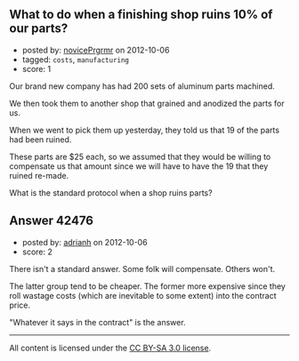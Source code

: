 ## What to do when a finishing shop ruins 10% of our parts?

- posted by: [novicePrgrmr](https://stackexchange.com/users/-1/20026-noviceprgrmr) on 2012-10-06
- tagged: `costs`, `manufacturing`
- score: 1

Our brand new company has had 200 sets of aluminum parts machined.

We then took them to another shop that grained and anodized the parts for us.

When we went to pick them up yesterday, they told us that 19 of the parts had been ruined. 

These parts are $25 each, so we assumed that they would be willing to compensate us that amount since we will have to have the 19 that they ruined re-made.

What is the standard protocol when a shop ruins parts?

 


## Answer 42476

- posted by: [adrianh](https://stackexchange.com/users/-1/4599-adrianh) on 2012-10-06
- score: 2


There isn't a standard answer. Some folk will compensate. Others won't. 

The latter group tend to be cheaper. The former more expensive since they roll wastage costs (which are inevitable to some extent) into the contract price.

"Whatever it says in the contract" is the answer.



---

All content is licensed under the [CC BY-SA 3.0 license](https://creativecommons.org/licenses/by-sa/3.0/).
